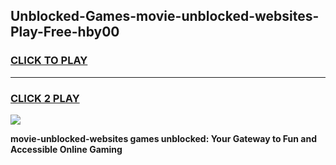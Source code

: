 
## Unblocked-Games-movie-unblocked-websites-Play-Free-hby00
<h3>
<a href="https://premium76.site?title=movie-unblocked-websites&ref=20M">CLICK TO PLAY</a></h3>
<hr>

<h3>
<a href="https://premium76.site?title=movie-unblocked-websites&ref=20M">CLICK 2 PLAY</a>
  
</h3>

<a href="https://premium76.site?title=movie-unblocked-websites&ref=19M"><img src="https://clearcache.store/games.png"></a>


**movie-unblocked-websites games unblocked: Your Gateway to Fun and Accessible Online Gaming**
